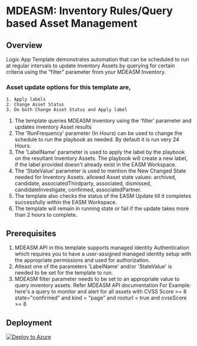 # MDEASM: Inventory Rules/Query based Asset Management

## Overview
Logic App Template demonstrates automation that can be scheduled to run at regular intervals to update Inventory Assets by querying for certain criteria using the "filter" parameter from your MDEASM Inventory.

### Asset update options for this template are,
    1. Apply labels
    2. Change Asset Status
    3. Do both Change Asset Status and Apply label


1. The template queries MDEASM Inventory using the 'filter' parameter and updates inventory Asset results
2. The 'RunFrequency' parameter (In Hours) can be used to change the schedule to run the playbook as needed. By default it is run very 24 Hours.
3. The 'LabelName' parameter is used to apply the label by the playbook on the resultant Inventory Assets. The playbook will create a new label, if the label provided doesn't already exist in the EASM Workspace.
4. The 'StateValue' parameter is used to mention the New Changed State needed for Inventory Assets. allowed Asset state values: archived, candidate, associatedThirdparty, associated, dismissed, candidateInvestigate, confirmed, associatedPartner.
5. The template also checks the status of the EASM Update till it completes successfully within the EASM Workspace.
6. The template will remain in running state or fail if the update takes more than 2 hours to complete.

## Prerequisites
1. MDEASM API in this template supports managed identity Authentication which requires you to have a user-assigned managed identity setup with the appropriate permissions and used for authorization.
2. Atleast one of the parameters 'LabelName' and/or 'StateValue' is needed to be set for the template to run.
3. MDEASM filter parameter needs to be set to an appropriate value to query inventory assets. Refer MDEASM API documentation For Example: here's a query to monitor and alert for all assets with CVSS Score >= 8 state="confirmed" and kind = "page" and rooturl = true and cvssScore >= 8

## Deployment

[![Deploy to Azure](https://aka.ms/deploytoazurebutton)](https://portal.azure.com/#create/Microsoft.Template/uri/https%3A%2F%2Fraw.githubusercontent.com%2Frandallhuff%2FEASI%2Frefs%2Fheads%2Fmain%2FAutomation%2FInventory-Asset-Management%2FEASI-MI-Template.json)
